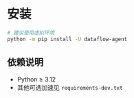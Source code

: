 # 安装

```bash
# 建议使用虚拟环境
python -m pip install -U dataflow-agent
```

## 依赖说明
- Python ≥ 3.12
- 其他可选加速见 `requirements-dev.txt`
